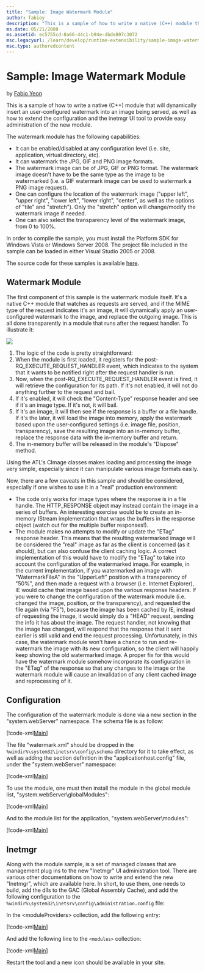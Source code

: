 ```yaml
---
title: "Sample: Image Watermark Module"
author: fabioy
description: "This is a sample of how to write a native (C++) module that will dynamically insert an user-configured watermark into an image being served, as well as how t..."
ms.date: 05/21/2008
ms.assetid: ec5755cd-8a66-44c1-b94e-dbde807c3072
msc.legacyurl: /learn/develop/runtime-extensibility/sample-image-watermark-module
msc.type: authoredcontent
---
```

Sample: Image Watermark Module
====================
by [Fabio Yeon](https://github.com/fabioy)

This is a sample of how to write a native (C++) module that will dynamically insert an user-configured watermark into an image being served, as well as how to extend the configuration and the inetmgr UI tool to provide easy administration of the new module.

The watermark module has the following capabilities:

- It can be enabled/disabled at any configuration level (i.e. site, application, virtual directory, etc).
- It can watermark the JPG, GIF and PNG image formats.
- The watermark image can be of JPG, GIF or PNG format. The watermark image doesn't have to be the same type as the image to be watermarked (i.e. a GIF watermark image can be used to watermark a PNG image request).
- One can configure the location of the watermark image ("upper left", "upper right", "lower left", "lower right", "center", as well as the options of "tile" and "stretch"). Only the "stretch" option will change/modify the watermark image if needed.
- One can also select the transparency level of the watermark image, from 0 to 100%.

In order to compile the sample, you must install the Platform SDK for Windows Vista or Windows Server 2008. The project file included in the sample can be loaded in either Visual Studio 2005 or 2008.

The source code for these samples is available [here](sample-image-watermark-module/_static/sample-image-watermark-module-455-nativewatermarkmodule1.zip).

## Watermark Module

The first component of this sample is the watermark module itself. It's a native C++ module that watches as requests are served, and if the MIME type of the request indicates it's an image, it will dynamically apply an user-configured watermark to the image, and replace the outgoing image. This is all done transparently in a module that runs after the request handler. To illustrate it:

[![](sample-image-watermark-module/_static/image3.jpg)](sample-image-watermark-module/_static/image1.jpg)

1. The logic of the code is pretty straightforward:
2. When the module is first loaded, it registers for the post-RQ\_EXECUTE\_REQUEST\_HANDLER event, which indicates to the system that it wants to be notified right after the request handler is run.
3. Now, when the post-RQ\_EXECUTE\_REQUEST\_HANDLER event is fired, it will retrieve the configuration for its path. If it's not enabled, it will not do anything further to the request and bail.
4. If it's enabled, it will check the "Content-Type" response header and see if it's an image type. If it's not, it will bail.
5. If it's an image, it will then see if the response is a buffer or a file handle. If it's the later, it will load the image into memory, apply the watermark based upon the user-configured settings (i.e. image file, position, transparency), save the resulting image into an in-memory buffer, replace the response data with the in-memory buffer and return.
6. The in-memory buffer will be released in the module's "Dispose" method.

Using the ATL's CImage classes makes loading and processing the image very simple, especially since it can manipulate various image formats easily.

Now, there are a few caveats in this sample and should be considered, especially if one wishes to use it in a "real" production environment:

- The code only works for image types where the response is in a file handle. The HTTP\_RESPONSE object may instead contain the image in a series of buffers. An interesting exercise would be to create an in-memory IStream implementation that wraps the buffers in the response object (watch out for the multiple buffer responses!).
- The module makes no attempts to modify or update the "ETag" response header. This means that the resulting watermarked image will be considered the "real" image as far as the client is concerned (as it should), but can also confuse the client caching logic. A correct implementation of this would have to modify the "ETag" to take into account the configuration of the watermarked image. For example, in the current implementation, if you watermarked an image with "WatermarkFileA" in the "UpperLeft" position with a transparency of "50%", and then made a request with a browser (i.e. Internet Explorer), IE would cache that image based upon the various response headers. If you were to change the configuration of the watermark module (i.e. changed the image, position, or the transparency), and requested the file again (via "F5"), because the image has been cached by IE, instead of requesting the image, it would simply do a "HEAD" request, sending the info it has about the image. The request handler, not knowing that the image has changed, will respond that the response that it sent earlier is still valid and end the request processing. Unfortunately, in this case, the watermark module won't have a chance to run and re-watermark the image with its new configuration, so the client will happily keep showing the old watermarked image. A proper fix for this would have the watermark module somehow incorporate its configuration in the "ETag" of the response so that any changes to the image or the watermark module will cause an invalidation of any client cached image and reprocessing of it.

## Configuration

The configuration of the watermark module is done via a new section in the "system.webServer" namespace. The schema file is as follow:

[!code-xml[Main](sample-image-watermark-module/samples/sample1.xml)]

The file "watermark.xml" should be dropped in the `%windir%\system32\inetsrv\config\schema` directory for it to take effect, as well as adding the section definition in the "applicationhost.config" file, under the "system.webServer" namespace:

[!code-xml[Main](sample-image-watermark-module/samples/sample2.xml)]

To use the module, one must then install the module in the global module list, "system.webServer\globalModules":

[!code-xml[Main](sample-image-watermark-module/samples/sample3.xml)]

And to the module list for the application, "system.webServer\modules":

[!code-xml[Main](sample-image-watermark-module/samples/sample4.xml)]

## Inetmgr

Along with the module sample, is a set of managed classes that are management plug ins to the new "Inetmgr" UI administration tool. There are various other documentations on how to write and extend the new "Inetmgr", which are available here. In short, to use them, one needs to build, add the dlls to the GAC (Global Assembly Cache), and add the following configuration to the `%windir%\system32\inetsrv\config\administration.config` file:

In the &lt;moduleProviders&gt; collection, add the following entry:

[!code-xml[Main](sample-image-watermark-module/samples/sample5.xml)]

And add the following line to the `<modules>` collection:

[!code-xml[Main](sample-image-watermark-module/samples/sample6.xml)]

Restart the tool and a new icon should be available in your site.